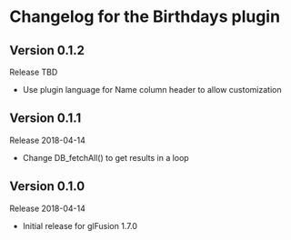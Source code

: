 # Changelog for the Birthdays plugin

## Version 0.1.2
Release TBD
- Use plugin language for Name column header to allow customization

## Version 0.1.1
Release 2018-04-14
- Change DB_fetchAll() to get results in a loop

## Version 0.1.0
Release 2018-04-14
- Initial release for glFusion 1.7.0
